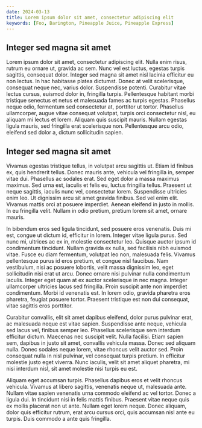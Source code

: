 ```yaml
---
date: 2024-03-13
title: Lorem ipsum dolor sit amet, consectetur adipiscing elit
keywords: [Foo, Barington, Pineapple Juice, Pineapple Express]
---
```

## Integer sed magna sit amet

Lorem ipsum dolor sit amet, consectetur adipiscing elit. Nulla enim risus, rutrum eu ornare ut, gravida ac sem. Nunc vel est luctus, egestas turpis sagittis, consequat dolor. Integer sed magna sit amet nisl lacinia efficitur eu non lectus. In hac habitasse platea dictumst. Donec at velit scelerisque, consequat neque nec, varius dolor. Suspendisse potenti. Curabitur vitae lectus cursus, euismod dolor in, fringilla turpis. Pellentesque habitant morbi tristique senectus et netus et malesuada fames ac turpis egestas. Phasellus neque odio, fermentum sed consectetur at, porttitor ut tortor. Phasellus ullamcorper, augue vitae consequat volutpat, turpis orci consectetur nisl, eu aliquam mi lectus et lorem. Aliquam quis suscipit mauris. Nullam egestas ligula mauris, sed fringilla erat scelerisque non. Pellentesque arcu odio, eleifend sed dolor a, dictum sollicitudin sapien.

## Integer sed magna sit amet

Vivamus egestas tristique tellus, in volutpat arcu sagittis ut. Etiam id finibus ex, quis hendrerit tellus. Donec mauris ante, vehicula vel fringilla in, semper vitae dui. Phasellus ac sodales erat. Sed eget dolor a massa maximus maximus. Sed urna est, iaculis et felis eu, luctus fringilla tellus. Praesent ut neque sagittis, iaculis nunc vel, consectetur lorem. Suspendisse ultricies enim leo. Ut dignissim arcu sit amet gravida finibus. Sed vel enim elit. Vivamus mattis orci at posuere imperdiet. Aenean eleifend in justo in mollis. In eu fringilla velit. Nullam in odio pretium, pretium lorem sit amet, ornare mauris.

In bibendum eros sed ligula tincidunt, sed posuere eros venenatis. Duis mi est, congue ut dictum id, efficitur in lorem. Integer vitae ligula purus. Sed nunc mi, ultrices ac ex in, molestie consectetur leo. Quisque auctor ipsum id condimentum tincidunt. Nullam gravida ex nulla, sed facilisis nibh euismod vitae. Fusce eu diam fermentum, volutpat leo non, malesuada felis. Vivamus pellentesque purus id eros pretium, et congue nisl faucibus. Nam vestibulum, nisi ac posuere lobortis, velit massa dignissim leo, eget sollicitudin nisi erat ut arcu. Donec ornare nisi pulvinar nulla condimentum iaculis. Integer eget quam at ex auctor scelerisque in nec magna. Integer ullamcorper ultricies lacus sed fringilla. Proin suscipit ante non imperdiet condimentum. Morbi id venenatis est. In lorem odio, gravida pharetra eros pharetra, feugiat posuere tortor. Praesent tristique est non dui consequat, vitae sagittis eros porttitor.

Curabitur convallis, elit sit amet dapibus eleifend, dolor purus pulvinar erat, ac malesuada neque est vitae sapien. Suspendisse ante neque, vehicula sed lacus vel, finibus semper leo. Phasellus scelerisque sem interdum efficitur dictum. Maecenas nec suscipit velit. Nulla facilisi. Etiam sapien sem, dapibus in justo sit amet, convallis vehicula massa. Donec sed aliquam nulla. Donec sodales neque lorem, vitae rhoncus velit auctor sed. Proin consequat nulla in nisl pulvinar, vel consequat turpis pretium. In efficitur molestie justo eget viverra. Nunc iaculis, velit sit amet aliquet pharetra, mi nisi interdum nisl, sit amet molestie nisi turpis eu est.

Aliquam eget accumsan turpis. Phasellus dapibus eros et velit rhoncus vehicula. Vivamus at libero sagittis, venenatis neque ut, malesuada ante. Nullam vitae sapien venenatis urna commodo eleifend ac vel tortor. Donec a ligula dui. In tincidunt nisi in felis mattis finibus. Praesent vitae neque quis ex mollis placerat non ut ante. Nullam eget lorem neque. Donec aliquam, dolor quis efficitur rutrum, erat arcu cursus orci, quis accumsan nisl ante eu turpis. Duis commodo a ante quis fringilla.